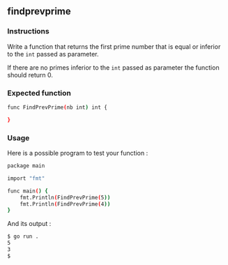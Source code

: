 ## **findprevprime**

### Instructions

Write a function that returns the first prime number that is equal or inferior to the `int` passed as parameter.

If there are no primes inferior to the `int` passed as parameter the function should return 0.
### Expected function
```bash
func FindPrevPrime(nb int) int {

}
```
### Usage

Here is a possible program to test your function :
```bash
package main

import "fmt"

func main() {
	fmt.Println(FindPrevPrime(5))
	fmt.Println(FindPrevPrime(4))
}
```
And its output :
```bash
$ go run .
5
3
$
```
